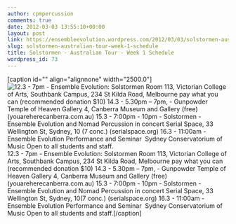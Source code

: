 ```yaml
---
author: cpmpercussion
comments: true
date: 2012-03-03 13:55:10+00:00
layout: post
link: https://ensembleevolution.wordpress.com/2012/03/03/solstormen-australian-tour-week-1-schedule/
slug: solstormen-australian-tour-week-1-schedule
title: Solstormen - Australian Tour - Week 1 Schedule
wordpress_id: 73
---
```


[caption id="" align="alignnone" width="2500.0"]![12.3 - 7pm - Ensemble Evolution: Solstormen Room 113, Victorian College of Arts, Southbank Campus, 234 St Kilda Road, Melbourne pay what you can (recommended donation $10) 14.3 - 5.30pm – 7pm, - Gunpowder Temple of Heaven Gallery 4, Canberra Museum and Gallery (free) (youareherecanberra.com.au) 15.3 - 7:00pm - 10pm - Solstormen - Ensemble Evolution and Nomad Percussion in concert Serial Space, 33 Wellington St, Sydney, $10 ($7 conc.) (serialspace.org) 16.3 - 11:00am - Ensemble Evolution Performance and Seminar  Sydney Conservatorium of Music Open to all students and staff.](https://ensembleevolution.files.wordpress.com/2012/03/5c2de-img.jpg) 12.3 - 7pm - Ensemble Evolution: Solstormen Room 113, Victorian College of Arts, Southbank Campus, 234 St Kilda Road, Melbourne pay what you can (recommended donation $10) 14.3 - 5.30pm – 7pm, - Gunpowder Temple of Heaven Gallery 4, Canberra Museum and Gallery (free) (youareherecanberra.com.au) 15.3 - 7:00pm - 10pm - Solstormen - Ensemble Evolution and Nomad Percussion in concert Serial Space, 33 Wellington St, Sydney, $10 ($7 conc.) (serialspace.org) 16.3 - 11:00am - Ensemble Evolution Performance and Seminar  Sydney Conservatorium of Music Open to all students and staff.[/caption]
